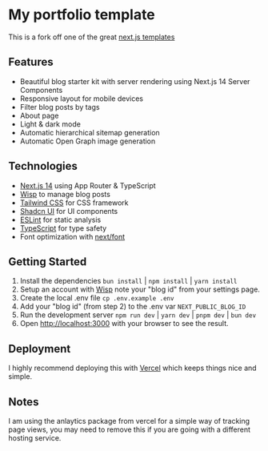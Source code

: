 # My portfolio template

This is a fork off one of the great [next.js templates](https://github.com/Wisp-CMS/nextjs-blog-cms-wisp)

## Features

- Beautiful blog starter kit with server rendering using Next.js 14 Server Components
- Responsive layout for mobile devices
- Filter blog posts by tags
- About page
- Light & dark mode
- Automatic hierarchical sitemap generation
- Automatic Open Graph image generation

## Technologies

- [Next.js 14](https://nextjs.org/) using App Router & TypeScript
- [Wisp](https://wisp.blog/?utm_source=github&utm_medium=web&utm_campaign=nextjs-blog-cms-wisp) to manage blog posts
- [Tailwind CSS](https://tailwindcss.com/) for CSS framework
- [Shadcn UI](https://ui.shadcn.com/) for UI components
- [ESLint](https://eslint.org/) for static analysis
- [TypeScript](https://www.typescriptlang.org/) for type safety
- Font optimization with [next/font](https://nextjs.org/docs/app/api-reference/components/font)

## Getting Started

1. Install the dependencies `bun install` | `npm install` | `yarn install`
2. Setup an account with [Wisp](https://wisp.blog) note your "blog id" from your settings page.
3. Create the local .env file `cp .env.example .env`
4. Add your "blog id" (from step 2) to the .env var `NEXT_PUBLIC_BLOG_ID`
5. Run the development server `npm run dev` | `yarn dev` | `pnpm dev` | `bun dev`
6. Open [http://localhost:3000](http://localhost:3000) with your browser to see the result.

## Deployment

I highly recommend deploying this with [Vercel](https://vercel.com) which keeps things nice and simple.

## Notes

I am using the anlaytics package from vercel for a simple way of tracking page views, you may need to remove this if you are going with a different hosting service.
